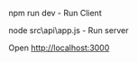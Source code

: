 npm run dev  -  Run Client



node src\api\app.js  -  Run server





Open [http://localhost:3000](http://localhost:3000)
